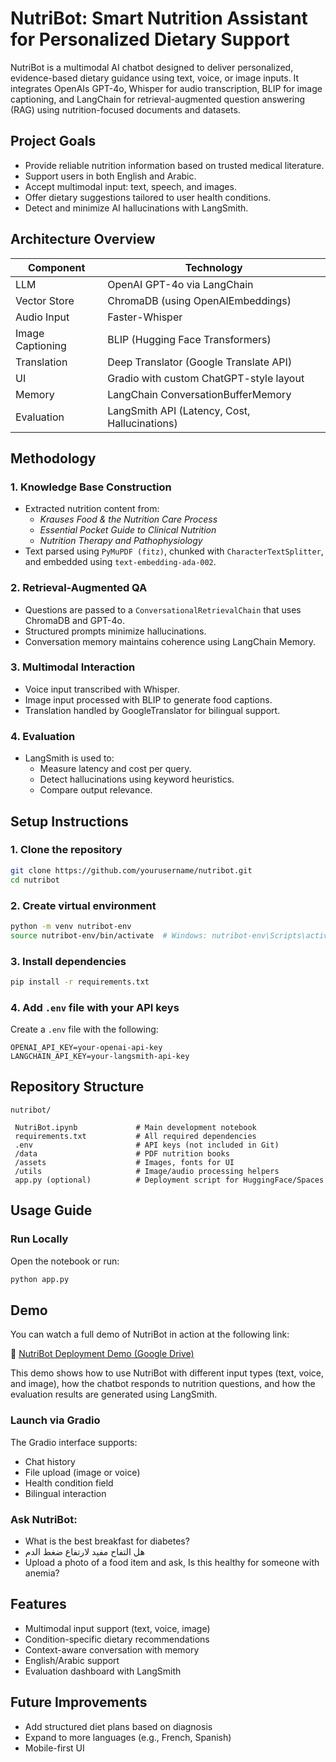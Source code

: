 #  NutriBot: Smart Nutrition Assistant for Personalized Dietary Support

NutriBot is a multimodal AI chatbot designed to deliver personalized, evidence-based dietary guidance using text, voice, or image inputs. It integrates OpenAIs GPT-4o, Whisper for audio transcription, BLIP for image captioning, and LangChain for retrieval-augmented question answering (RAG) using nutrition-focused documents and datasets.


##  Project Goals

- Provide reliable nutrition information based on trusted medical literature.
- Support users in both English and Arabic.
- Accept multimodal input: text, speech, and images.
- Offer dietary suggestions tailored to user health conditions.
- Detect and minimize AI hallucinations with LangSmith.


##  Architecture Overview

| Component        | Technology |
|------------------|------------|
| LLM              | OpenAI GPT-4o via LangChain |
| Vector Store     | ChromaDB (using OpenAIEmbeddings) |
| Audio Input      | Faster-Whisper |
| Image Captioning | BLIP (Hugging Face Transformers) |
| Translation      | Deep Translator (Google Translate API) |
| UI               | Gradio with custom ChatGPT-style layout |
| Memory           | LangChain ConversationBufferMemory |
| Evaluation       | LangSmith API (Latency, Cost, Hallucinations) |


##  Methodology

### 1. **Knowledge Base Construction**
- Extracted nutrition content from:
  - *Krauses Food & the Nutrition Care Process*
  - *Essential Pocket Guide to Clinical Nutrition*
  - *Nutrition Therapy and Pathophysiology*
- Text parsed using `PyMuPDF (fitz)`, chunked with `CharacterTextSplitter`, and embedded using `text-embedding-ada-002`.

### 2. **Retrieval-Augmented QA**
- Questions are passed to a `ConversationalRetrievalChain` that uses ChromaDB and GPT-4o.
- Structured prompts minimize hallucinations.
- Conversation memory maintains coherence using LangChain Memory.

### 3. **Multimodal Interaction**
- Voice input transcribed with Whisper.
- Image input processed with BLIP to generate food captions.
- Translation handled by GoogleTranslator for bilingual support.

### 4. **Evaluation**
- LangSmith is used to:
  - Measure latency and cost per query.
  - Detect hallucinations using keyword heuristics.
  - Compare output relevance.


##  Setup Instructions

### 1. Clone the repository
```bash
git clone https://github.com/yourusername/nutribot.git
cd nutribot
```

### 2. Create virtual environment
```bash
python -m venv nutribot-env
source nutribot-env/bin/activate  # Windows: nutribot-env\Scripts\activate
```

### 3. Install dependencies
```bash
pip install -r requirements.txt
```

### 4. Add `.env` file with your API keys
Create a `.env` file with the following:
```env
OPENAI_API_KEY=your-openai-api-key
LANGCHAIN_API_KEY=your-langsmith-api-key
```


##  Repository Structure

```
nutribot/

 NutriBot.ipynb             # Main development notebook
 requirements.txt           # All required dependencies
 .env                       # API keys (not included in Git)
 /data                      # PDF nutrition books
 /assets                    # Images, fonts for UI
 /utils                     # Image/audio processing helpers
 app.py (optional)          # Deployment script for HuggingFace/Spaces
```


##  Usage Guide

###  Run Locally
Open the notebook or run:
```bash
python app.py
```


## Demo

You can watch a full demo of NutriBot in action at the following link:

🔗 [NutriBot Deployment Demo (Google Drive)](https://drive.google.com/file/d/1BG9AChXzGE2QrGrUxFDv5XXXIXUuwZxY/view?usp=drive_link)

This demo shows how to use NutriBot with different input types (text, voice, and image), how the chatbot responds to nutrition questions, and how the evaluation results are generated using LangSmith.


###  Launch via Gradio
The Gradio interface supports:
- Chat history
- File upload (image or voice)
- Health condition field
- Bilingual interaction

###  Ask NutriBot:
- What is the best breakfast for diabetes?
- هل التفاح مفيد لارتفاع ضغط الدم
- Upload a photo of a food item and ask, Is this healthy for someone with anemia?


##  Features

-  Multimodal input support (text, voice, image)
-  Condition-specific dietary recommendations
-  Context-aware conversation with memory
-  English/Arabic support
-  Evaluation dashboard with LangSmith


##  Future Improvements

- Add structured diet plans based on diagnosis
- Expand to more languages (e.g., French, Spanish)
- Mobile-first UI
